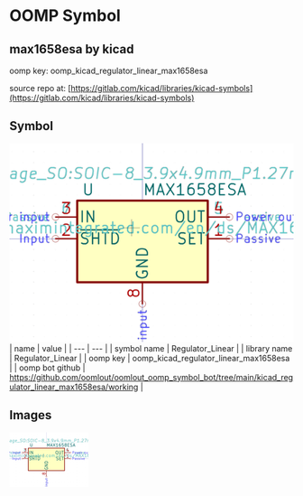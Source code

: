 # OOMP Symbol  
## max1658esa  by kicad  
  
oomp key: oomp_kicad_regulator_linear_max1658esa  
  
source repo at: [https://gitlab.com/kicad/libraries/kicad-symbols](https://gitlab.com/kicad/libraries/kicad-symbols)  
## Symbol  
  
[![working.png](working_600.png)](working.png)  
| name | value | 
| --- | --- | 
| symbol name | Regulator_Linear | 
| library name | Regulator_Linear | 
| oomp key | oomp_kicad_regulator_linear_max1658esa | 
| oomp bot github | https://github.com/oomlout/oomlout_oomp_symbol_bot/tree/main/kicad_regulator_linear_max1658esa/working | 
## Images  
  
[![working.png](working_140.png)](working.png)  
